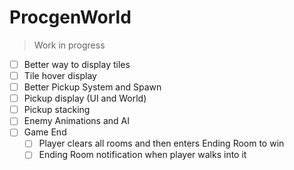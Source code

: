 # ProcgenWorld
> Work in progress

 - [ ] Better way to display tiles
 - [ ] Tile hover display
 - [ ] Better Pickup System and Spawn
 - [ ] Pickup display (UI and World)
 - [ ] Pickup stacking
 - [ ] Enemy Animations and AI
 - [ ] Game End
	 - [ ] Player clears all rooms and then enters Ending Room to win
	 - [ ] Ending Room notification when player walks into it

